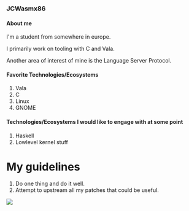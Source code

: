 ### JCWasmx86

#### About me
I'm a student from somewhere in europe.

I primarily work on tooling with C and Vala.

Another area of interest of mine is the Language Server Protocol.


#### Favorite Technologies/Ecosystems
1. Vala
2. C
3. Linux
4. GNOME

#### Technologies/Ecosystems I would like to engage with at some point
1. Haskell
2. Lowlevel kernel stuff


# My guidelines

1. Do one thing and do it well.
2. Attempt to upstream all my patches that could be useful.







![](https://komarev.com/ghpvc/?username=JCWasmx86&color=green)
